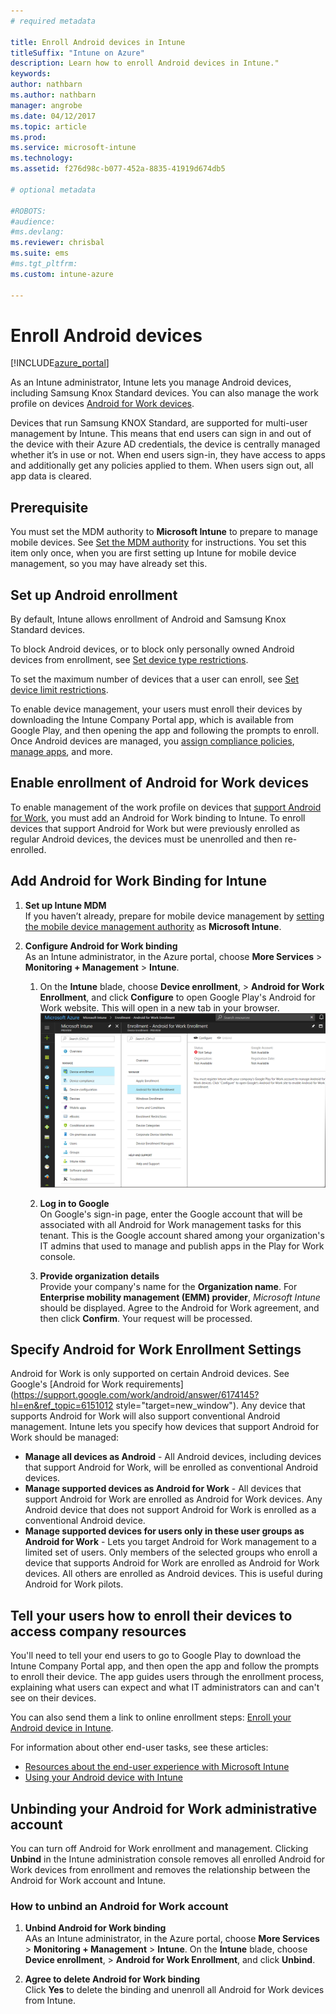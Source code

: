 ```yaml
---
# required metadata

title: Enroll Android devices in Intune
titleSuffix: "Intune on Azure"
description: Learn how to enroll Android devices in Intune."
keywords:
author: nathbarn
ms.author: nathbarn
manager: angrobe
ms.date: 04/12/2017
ms.topic: article
ms.prod:
ms.service: microsoft-intune
ms.technology:
ms.assetid: f276d98c-b077-452a-8835-41919d674db5

# optional metadata

#ROBOTS:
#audience:
#ms.devlang:
ms.reviewer: chrisbal
ms.suite: ems
#ms.tgt_pltfrm:
ms.custom: intune-azure

---
```


# Enroll Android devices

[!INCLUDE[azure_portal](./includes/azure_portal.md)]

As an Intune administrator, Intune lets you manage Android devices, including Samsung Knox Standard devices. You can also manage the work profile on devices [Android for Work devices](#enable-enrollment-of-android-for-work-devices).

Devices that run Samsung KNOX Standard, are supported for multi-user management by Intune. This means that end users can sign in and out of the device with their Azure AD credentials, the device is centrally managed whether it’s in use or not. When end users sign-in, they have access to apps and additionally get any policies applied to them. When users sign out, all app data is cleared.

## Prerequisite

You must set the MDM authority to **Microsoft Intune** to prepare to manage mobile devices. See [Set the MDM authority](mdm-authority-set.md) for instructions. You set this item only once, when you are first setting up Intune for mobile device management, so you may have already set this.

## Set up Android enrollment

By default, Intune allows enrollment of Android and Samsung Knox Standard devices.

To block Android devices, or to block only personally owned Android devices from enrollment, see [Set device type restrictions](enrollment-restrictions-set.md#set-device-type-restrictions).

To set the maximum number of devices that a user can enroll, see [Set device limit restrictions](enrollment-restrictions-set.md#set-device-limit-restrictions).

To enable device management, your users must enroll their devices by downloading the Intune Company Portal app, which is available from Google Play, and then opening the app and following the prompts to enroll. Once Android devices are managed, you [assign compliance policies](compliance-policy-create-android.md), [manage apps](app-management.md), and more.

## Enable enrollment of Android for Work devices

To enable management of the work profile on devices that [support Android for Work](https://support.google.com/work/android/answer/6174145?hl=en&ref_topic=6151012), you must add an Android for Work binding to Intune. To enroll devices that support Android for Work but were previously enrolled as regular Android devices, the devices must be unenrolled and then re-enrolled.

## Add Android for Work Binding for Intune

1. **Set up Intune MDM**<br>
If you haven’t already, prepare for mobile device management by  [setting the mobile device management authority](mdm-authority-set.md) as **Microsoft Intune**.

2. **Configure Android for Work binding**<br>
    As an Intune administrator, in the Azure portal, choose **More Services** > **Monitoring + Management** > **Intune**.

    1. On the **Intune** blade, choose **Device enrollment**, > **Android for Work Enrollment**, and click **Configure** to open Google Play's Android for Work website. This will open in a new tab in your browser.
  ![Screenshot showing link to Configure the Android for Work binding](./media/android-work-bind.png)

    2. **Log in to Google**<br>
   On Google's sign-in page, enter the Google account that will be associated with all Android for Work management tasks for this tenant. This is the Google account shared among your organization's IT admins that used to manage and publish apps in the Play for Work console.

    3. **Provide organization details**<br>
   Provide your company's name for the **Organization name**. For **Enterprise mobility management (EMM) provider**, *Microsoft Intune* should be displayed. Agree to the Android for Work agreement, and then click **Confirm**. Your request will be processed.

## Specify Android for Work Enrollment Settings
   Android for Work is only supported on certain Android devices. See Google's [Android for Work requirements](https://support.google.com/work/android/answer/6174145?hl=en&ref_topic=6151012 style="target=new_window"). Any device that supports Android for Work will also support conventional Android management.  Intune lets you specify how devices that support Android for Work should be managed:

   - **Manage all devices as Android** - All Android devices, including devices that support Android for Work, will be enrolled as conventional Android devices.
   - **Manage supported devices as Android for Work** - All devices that support Android for Work are enrolled as Android for Work devices. Any Android device that does not support Android for Work is enrolled as a conventional Android device.
   - **Manage supported devices for users only in these user groups as Android for Work** - Lets you target Android for Work management to a limited set of users. Only members of the selected groups who enroll a device that supports Android for Work are enrolled as Android for Work devices. All others are enrolled as Android devices. This is useful during Android for Work pilots.

<!--  ## Next steps for Android for Work
After configuring the Android for Work binding and settings, you can do the following:
- [Deploy Android for Work apps](android-for-work-apps.md)
- [Add Android for Work configuration policies](android-for-work-policy-settings-in-microsoft-intune.md)  -->

## Tell your users how to enroll their devices to access company resources

You'll need to tell your end users to go to Google Play to download the Intune Company Portal app, and then open the app and follow the prompts to enroll their device. The app guides users through the enrollment process, explaining what users can expect and what IT administrators can and can't see on their devices.

You can also send them a link to online enrollment steps: [Enroll your Android device in Intune](https://docs.microsoft.com/intune-user-help/enroll-your-device-in-intune-android).

For information about other end-user tasks, see these articles:

- [Resources about the end-user experience with Microsoft Intune](end-user-educate.md)
- [Using your Android device with Intune](https://docs.microsoft.com/intune-user-help/using-your-android-device-with-intune)

## Unbinding your Android for Work administrative account

You can turn off Android for Work enrollment and management. Clicking **Unbind** in the Intune administration console removes all enrolled Android for Work devices from enrollment and removes the relationship between the Android for Work account and Intune.

### How to unbind an Android for Work account

1. **Unbind Android for Work binding**<br>
    AAs an Intune administrator, in the Azure portal, choose **More Services** > **Monitoring + Management** > **Intune**.  On the **Intune** blade, choose **Device enrollment**, > **Android for Work Enrollment**, and click **Unbind**.

2. **Agree to delete Android for Work binding**<br>
  Click **Yes** to delete the binding and unenroll all Android for Work devices from Intune.
